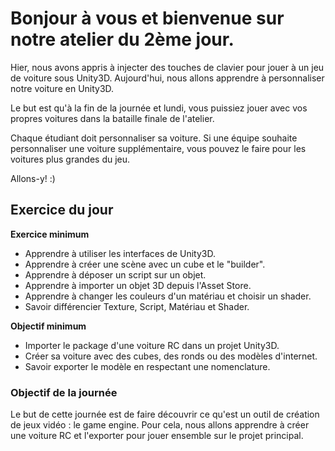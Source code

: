 # Bonjour à vous et bienvenue sur notre atelier du 2ème jour.

Hier, nous avons appris à injecter des touches de clavier pour jouer à un jeu de voiture sous Unity3D. Aujourd'hui, nous allons apprendre à personnaliser notre voiture en Unity3D.

Le but est qu'à la fin de la journée et lundi, vous puissiez jouer avec vos propres voitures dans la bataille finale de l'atelier.

Chaque étudiant doit personnaliser sa voiture. Si une équipe souhaite personnaliser une voiture supplémentaire, vous pouvez le faire pour les voitures plus grandes du jeu.

Allons-y! :)

## Exercice du jour

**Exercice minimum**
- Apprendre à utiliser les interfaces de Unity3D.
- Apprendre à créer une scène avec un cube et le "builder".
- Apprendre à déposer un script sur un objet.
- Apprendre à importer un objet 3D depuis l'Asset Store.
- Apprendre à changer les couleurs d'un matériau et choisir un shader.
- Savoir différencier Texture, Script, Matériau et Shader.

**Objectif minimum**
- Importer le package d'une voiture RC dans un projet Unity3D.
- Créer sa voiture avec des cubes, des ronds ou des modèles d'internet.
- Savoir exporter le modèle en respectant une nomenclature.

### Objectif de la journée

Le but de cette journée est de faire découvrir ce qu'est un outil de création de jeux vidéo : le game engine. Pour cela, nous allons apprendre à créer une voiture RC et l'exporter pour jouer ensemble sur le projet principal.
